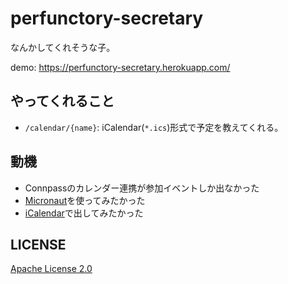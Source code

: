 # perfunctory-secretary

なんかしてくれそうな子。

demo: https://perfunctory-secretary.herokuapp.com/

## やってくれること

- `/calendar/{name}`: iCalendar(`*.ics`)形式で予定を教えてくれる。

## 動機

- Connpassのカレンダー連携が参加イベントしか出なかった
- [Micronaut](https://docs.micronaut.io/)を使ってみたかった
- [iCalendar](https://tools.ietf.org/html/rfc5545)で出してみたかった

## LICENSE

[Apache License 2.0](LICENSE)

